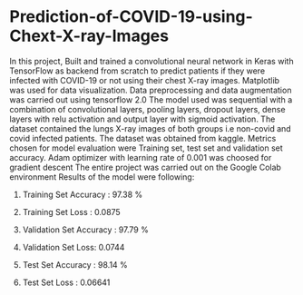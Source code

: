 # Prediction-of-COVID-19-using-Chext-X-ray-Images

In this project, Built and trained a convolutional neural network in Keras with TensorFlow as backend from scratch to predict patients if they were infected with COVID-19 or not using their chest X-ray images. 
Matplotlib was used for data visualization. Data preprocessing and data augmentation was carried out using tensorflow 2.0
The model used was sequential with a combination of convolutional layers, pooling layers, dropout layers, dense layers with relu activation and output layer with sigmoid activation.  The dataset contained the lungs X-ray images of both groups i.e non-covid and covid infected patients. The dataset was obtained from kaggle. Metrics chosen for model evaluation were Training set, test set and validation set accuracy. Adam optimizer with learning rate of 0.001 was choosed for gradient descent
The entire project was carried out on the Google Colab environment
Results of the model were following:

1) Training Set Accuracy : 97.38 %
2) Training Set Loss : 0.0875

3) Validation Set Accuracy : 97.79 %
4) Validation Set Loss: 0.0744

5) Test Set Accuracy : 98.14 %
6) Test Set Loss : 0.06641
